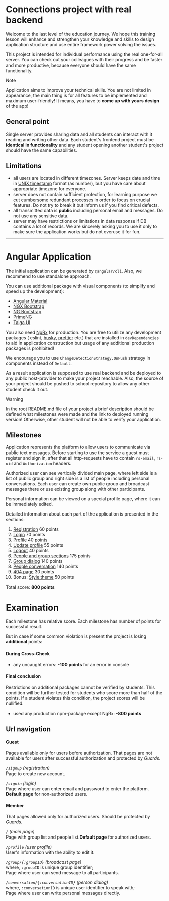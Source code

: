 # Connections project with real backend

Welcome to the last level of the education journey. We hope this training lesson will enhance and
strengthen your knowledge and skills to design application structure and use entire framework power
solving the issues.

This project is intended for individual performance using the real one-for-all server. You can check
out your colleagues with their progress and be faster and more productive, because everyone should
have the same functionality.

> [!NOTE]
> Application aims to improve your technical skills. You are not limited in appearance, the main
> thing is for all features to be implemented and maximum user-friendly! It means, you have to
> **come up with yours design** of the app!

## General point

Single server provides sharing data and all students can interact with it reading and writing other
data. Each student's frontend project must be **identical in functionality** and any student opening
another student's project should have the same capabilities.

## Limitations

- all users are located in different timezones. Server keeps date and time
  in [UNIX timestamp](https://www.unixtimestamp.com/) format (as number), but you have care about
  appropriate timezone for everyone.
- server does not contain sufficient protection, for learning purpose we cut cumbersome redundant
  processes in order to focus on crucial features. Do not try to break it but inform us if you find
  critical defects.
- all transmitted data is **public** including personal email and messages. Do not use any sensitive
  data.
- server may have restrictions or limitations in data response if DB contains a lot of records. We
  are sincerely asking you to use it only to make sure the application works but do not overuse it
  for fun.

---

# Angular Application

The initial application can be generated by `@angular/cli`. Also, we recommend to use standalone
approach.

You can use additional package with visual components (to simplify and speed up the development):

- [Angular Material](https://material.angular.io/)
- [NGX Bootstrap](https://valor-software.com/ngx-bootstrap/#/documentation)
- [NG Bootstrap](https://ng-bootstrap.github.io/#/home)
- [PrimeNG](https://primeng.org/installation)
- [Taiga UI](https://taiga-ui.dev/getting-started)

You also need [NgRx](https://ngrx.io/guide/store) for production. You are free to utilize any
development packages (
eslint, [husky](https://typicode.github.io/husky/), [prettier](https://prettier.io/docs/en/) etc.)
that are installed in `devDependencies` to aid in application construction but usage of any
additional production packages is prohibited!

We encourage you to use `ChangeDetectionStrategy.OnPush` strategy in components instead
of `Default`.

As a result application is supposed to use real backend and be deployed to any public host-provider
to make your project reachable. Also, the source of your project should be pushed to school
repository to allow any other student check it out.

> [!Warning]
> In the root README.md file of your project a brief description should be defined what
> milestones were made and the link to deployed running version! Otherwise, other student will not be
> able to verify your application.

## Milestones

Application represents the platform to allow users to communicate via public text messages. Before
starting to use the service a guest must register and sign in, after that all http-requests have to
contain `rs-email`, `rs-uid` and `Authorization` headers.

Authorized user can see vertically divided main page, where left side is a list of public group and
right side is a list of people including personal conversations. Each user can create own public
group and broadcast messages there or use existing group along with other participants.

Personal information can be viewed on a special profile page, where it can be immediately edited.

Detailed information about each part of the application is presented in the sections:

1. [Registration](./milestone_1.registration.md) 60 points
2. [Login](./milestone_2.login.md) 70 points
3. [Profile](./milestone_3.profile.md) 40 points
4. [Update profile](./milestone_4.profile_update.md) 55 points
5. [Logout](./milestone_5.logout.md) 40 points
6. [People and group sections](./milestone_6.people_groups.md) 175 points
7. [Group dialog](./milestone_7.group_dialog.md) 140 points
8. [People conversation](./milestone_8.conversation.md) 140 points
9. [404 page](./milestone_9.404_page.md) 30 points
10. Bonus: [Style theme](./milestone_10.theme.md) 50 points

Total score: **800 points**

# Examination

Each milestone has relative score. Each milestone has number of points for successful result.

But in case if some common violation is present the project is losing **additional** points:

#### During Cross-Check

- any uncaught errors: **-100 points** for an error in console

#### Final conclusion

Restrictions on additional packages cannot be verified by students. This condition will be further
tested for students who score more than half of the points. If a student violates this condition,
the project scores will be nullified.

- used any production npm-package except NgRx: **-800 points**

## Url navigation

#### Guest

Pages available only for users before authorization. That pages are not available for users after
successful authorization and protected by _Guards_.

_`/signup` (registration)_  
Page to create new account.

_`/signin` (login)_  
Page where user can enter email and password to enter the platform. **Default page** for
non-authorized users.

#### Member

That pages allowed only for authorized users. Should be protected by _Guards_.

_`/` (main page)_  
Page with group list and people list.**Default page** for authorized users.

_`/profile` (user profile)_  
User's information with the ability to edit it.

_`/group/{:groupID}` (broadcast page)_  
where, `:groupID` is unique group identifier;  
Page where user can send message to all participants.

_`/conversation/{:conversationID}` (person dialog)_  
where, `:conversationID` is unique user identifier to speak with;  
Page where user can write personal messages directly.
